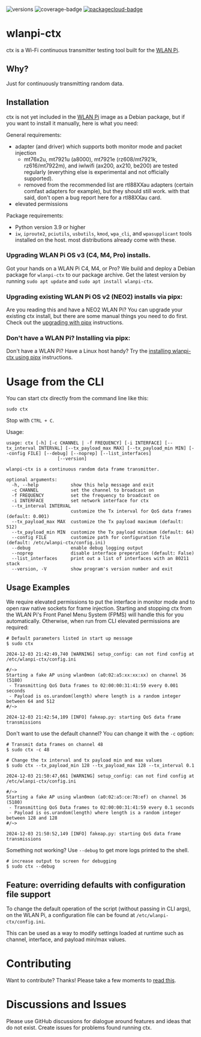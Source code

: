 ![versions](docs/images/ctx-pybadge-w-logo.svg) ![coverage-badge](coverage.svg) [![packagecloud-badge](https://img.shields.io/badge/deb-packagecloud.io-844fec.svg)](https://packagecloud.io/)

# wlanpi-ctx

ctx is a Wi-Fi continuous transmitter testing tool built for the [WLAN Pi](https://github.com/WLAN-Pi/).

## Why?

Just for continuously transmitting random data.

## Installation

ctx is not yet included in the [WLAN Pi](https://github.com/WLAN-Pi/) image as a Debian package, but if you want to install it manually, here is what you need:

General requirements:

- adapter (and driver) which supports both monitor mode and packet injection
  - mt76x2u, mt7921u (a8000), mt7921e (rz608/mt7921k, rz616/mt7922m), and iwlwifi (ax200, ax210, be200) are tested regularly (everything else is experimental and not officially supported).
  - removed from the recommended list are rtl88XXau adapters (certain comfast adapters for example), but they should still work. with that said, don't open a bug report here for a rtl88XXau card.
- elevated permissions

Package requirements:

- Python version 3.9 or higher
- `iw`, `iproute2`, `pciutils`, `usbutils`, `kmod`, `wpa_cli`, and `wpasupplicant` tools installed on the host. most distributions already come with these.

### Upgrading WLAN Pi OS v3 (C4, M4, Pro) installs.

Got your hands on a WLAN Pi C4, M4, or Pro? We build and deploy a Debian package for `wlanpi-ctx` to our package archive. Get the latest version by running `sudo apt update` and `sudo apt install wlanpi-ctx`.

### Upgrading existing WLAN Pi OS v2 (NEO2) installs via pipx:

Are you reading this and have a NEO2 WLAN Pi? You can upgrade your existing ctx install, but there are some manual things you need to do first. Check out the [upgrading with pipx](UPGRADING_WITH_PIPX.md) instructions.

### Don't have a WLAN Pi? Installing via pipx:

Don't have a WLAN Pi? Have a Linux host handy? Try the [installing wlanpi-ctx using pipx](INSTALLING_WITH_PIPX.md) instructions.

# Usage from the CLI

You can start ctx directly from the command line like this:

```
sudo ctx
```

Stop with `CTRL + C`.

Usage:

```
usage: ctx [-h] [-c CHANNEL | -f FREQUENCY] [-i INTERFACE] [--tx_interval INTERVAL] [--tx_payload_max MAX] [--tx_payload_min MIN] [--config FILE] [--debug] [--noprep] [--list_interfaces]
                   [--version]

wlanpi-ctx is a continuous random data frame transmitter.

optional arguments:
  -h, --help            show this help message and exit
  -c CHANNEL            set the channel to broadcast on
  -f FREQUENCY          set the frequency to broadcast on
  -i INTERFACE          set network interface for ctx
  --tx_interval INTERVAL
                        customize the Tx interval for QoS data frames (default: 0.001)
  --tx_payload_max MAX  customize the Tx payload maximum (default: 512)
  --tx_payload_min MIN  customize the Tx payload minimum (default: 64)
  --config FILE         customize path for configuration file (default: /etc/wlanpi-ctx/config.ini)
  --debug               enable debug logging output
  --noprep              disable interface preperation (default: False)
  --list_interfaces     print out a list of interfaces with an 80211 stack
  --version, -V         show program's version number and exit
```

## Usage Examples

We require elevated permissions to put the interface in monitor mode and to open raw native sockets for frame injection. Starting and stopping ctx from the WLAN Pi's Front Panel Menu System (FPMS) will handle this for you automatically. Otherwise, when run from CLI elevated permissions are required:

```
# Default parameters listed in start up message
$ sudo ctx

2024-12-03 21:42:49,740 [WARNING] setup_config: can not find config at /etc/wlanpi-ctx/config.ini

#/~>
Starting a fake AP using wlan0mon (a0:02:a5:xx:xx:xx) on channel 36 (5180)
 - Transmitting QoS Data frames to 02:00:00:31:41:59 every 0.001 seconds
 - Payload is os.urandom(length) where length is a random integer between 64 and 512
#/~>

2024-12-03 21:42:54,109 [INFO] fakeap.py: starting QoS data frame transmissions
```

Don't want to use the default channel? You can change it with the `-c` option:

```
# Transmit data frames on channel 48
$ sudo ctx -c 48
```

```
# Change the tx interval and tx payload min and max values
$ sudo ctx --tx_payload_min 128 --tx_payload_max 128 --tx_interval 0.1

2024-12-03 21:50:47,661 [WARNING] setup_config: can not find config at /etc/wlanpi-ctx/config.ini

#/~>
Starting a fake AP using wlan0mon (a0:02:a5:ce:78:ef) on channel 36 (5180)
 - Transmitting QoS Data frames to 02:00:00:31:41:59 every 0.1 seconds
 - Payload is os.urandom(length) where length is a random integer between 128 and 128
#/~>

2024-12-03 21:50:52,149 [INFO] fakeap.py: starting QoS data frame transmissions
```

Something not working? Use `--debug` to get more logs printed to the shell.

```
# increase output to screen for debugging
$ sudo ctx --debug
```

## Feature: overriding defaults with configuration file support

To change the default operation of the script (without passing in CLI args), on the WLAN Pi, a configuration file can be found at `/etc/wlanpi-ctx/config.ini`. 

This can be used as a way to modify settings loaded at runtime such as channel, interface, and payload min/max values. 

# Contributing

Want to contribute? Thanks! Please take a few moments to [read this](CONTRIBUTING.md).

# Discussions and Issues

Please use GitHub discussions for dialogue around features and ideas that do not exist. Create issues for problems found running ctx.
